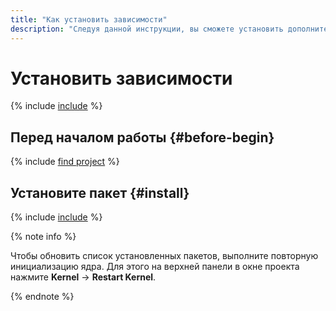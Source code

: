 ```yaml
---
title: "Как установить зависимости"
description: "Следуя данной инструкции, вы сможете установить дополнительные пакеты в {{ ds-nb }}."
---
```


# Установить зависимости

{% include [include](../../../_includes/datasphere/install-dependencies-intro.md) %}

## Перед началом работы {#before-begin}

{% include [find project](../../../_includes/datasphere/ui-before-begin.md) %}

## Установите пакет {#install}

{% include [include](../../../_includes/datasphere/install-dependencies-steps.md) %}

{% note info %}

Чтобы обновить список установленных пакетов, выполните повторную инициализацию ядра. Для этого на верхней панели в окне проекта нажмите **Kernel** → **Restart Kernel**.

{% endnote %}

